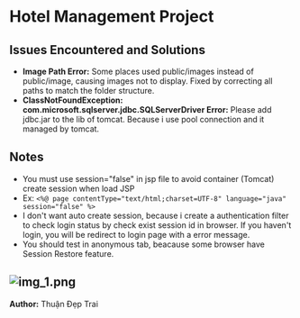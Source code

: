 # Hotel Management Project

## Issues Encountered and Solutions
- **Image Path Error:** Some places used public/images instead of public/image, causing images not to display. Fixed by correcting all paths to match the folder structure.
- **ClassNotFoundException: com.microsoft.sqlserver.jdbc.SQLServerDriver Error:** Please add jdbc.jar to the lib of tomcat. Because i use pool connection and it managed by tomcat.

## Notes
- You must use  session="false" in jsp file to avoid container (Tomcat) create session when load JSP
- Ex: 
```<%@ page contentType="text/html;charset=UTF-8" language="java" session="false" %>```
- I don't want auto create session, because i create a authentication filter to check login status by check exist session id in browser. If you haven't login, you will be redirect to login page with a error message.
- You should test in anonymous tab, beacause some browser have Session Restore feature.

![img_1.png](img_1.png)
---
**Author:** Thuận Đẹp Trai
